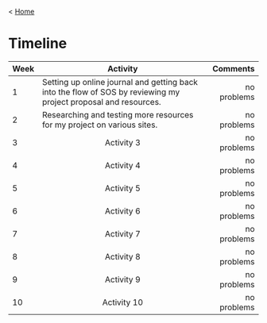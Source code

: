 < [Home](/README.md)

# Timeline


| Week          | Activity      | Comments  |
| ------------- |:-------------:| ---------:|
| 1    |<div align=left>Setting up online journal and getting back into the flow of SOS by reviewing my project proposal and resources.</align>| no problems  |
| 2    |<div align=left>Researching and testing more resources for my project on various sites.</div>|  no problems  |
| 3    | Activity 3 |    no problems  |
| 4    | Activity 4 | no problems  |
| 5    | Activity 5 | no problems  |
| 6    | Activity 6 | no problems  |
| 7    | Activity 7 | no problems  |
| 8    | Activity 8 | no problems  |
| 9    | Activity 9 | no problems  |
| 10   | Activity 10 | no problems  |
